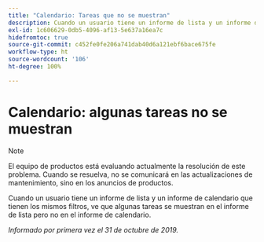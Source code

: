 ```yaml
---
title: "Calendario: Tareas que no se muestran"
description: Cuando un usuario tiene un informe de lista y un informe de calendario que tienen los mismos filtros, ve que algunas tareas se muestran en el informe de lista pero no en el informe de calendario.
exl-id: 1c606629-0db5-4096-af13-5e637a16ea7c
hidefromtoc: true
source-git-commit: c452fe0fe206a741dab40d6a121ebf6bace675fe
workflow-type: ht
source-wordcount: '106'
ht-degree: 100%

---
```


# Calendario: algunas tareas no se muestran

>[!NOTE]
>
>El equipo de productos está evaluando actualmente la resolución de este problema. Cuando se resuelva, no se comunicará en las actualizaciones de mantenimiento, sino en los anuncios de productos.

Cuando un usuario tiene un informe de lista y un informe de calendario que tienen los mismos filtros, ve que algunas tareas se muestran en el informe de lista pero no en el informe de calendario.

_Informado por primera vez el 31 de octubre de 2019._
